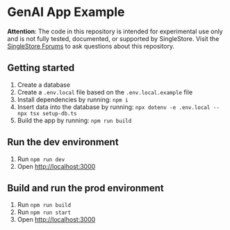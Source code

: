 # GenAI App Example

**Attention**: The code in this repository is intended for experimental use only and is not fully tested, documented, or supported by SingleStore. Visit the [SingleStore Forums](https://www.singlestore.com/forum/) to ask questions about this repository.

## Getting started

1. Create a database
2. Create a `.env.local` file based on the `.env.local.example` file
3. Install dependencies by running: `npm i`
4. Insert data into the database by running: `npx dotenv -e .env.local -- npx tsx setup-db.ts`
5. Build the app by running: `npm run build`

## Run the dev environment

1. Run `npm run dev`
2. Open [http://localhost:3000](http://localhost:3000)

## Build and run the prod environment

1. Run `npm run build`
2. Run `npm run start`
3. Open [http://localhost:3000](http://localhost:3000)
